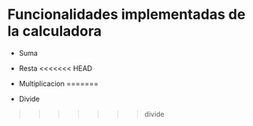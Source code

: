 # Funcionalidades implementadas de la calculadora
- Suma
- Resta
<<<<<<< HEAD
- Multiplicacion
=======

- Divide
>>>>>>> divide
